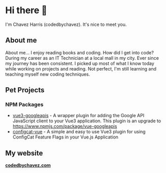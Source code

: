 # Hi there 👋 

I'm Chavez Harris (codedbychavez). It's nice to meet you. 

## About me

About me... I enjoy reading books and coding. How did I get into code? During my career as an IT Technician at a local mall in my city. Ever since my journey has been consistent. I picked up most of what I know today while working on projects and reading. Not perfect, I'm still learning and teaching myself new coding techniques.

## Pet Projects

### NPM Packages

- [vue3-googleapis](https://www.npmjs.com/package/vue3-googleapis) - A wrapper plugin for adding the Google API JavaScript client to your Vue3 application. This plugin is an upgrade to https://www.npmjs.com/package/vue-googleapis
- [configcat-vue](https://www.npmjs.com/package/configcat-vue) - A simple and easy to use Vue3 plugin for using ConfigCat Feature Flags in your Vue.js Application

## My website

**[codedbychavez.com](https://codedbychavez.com)**
